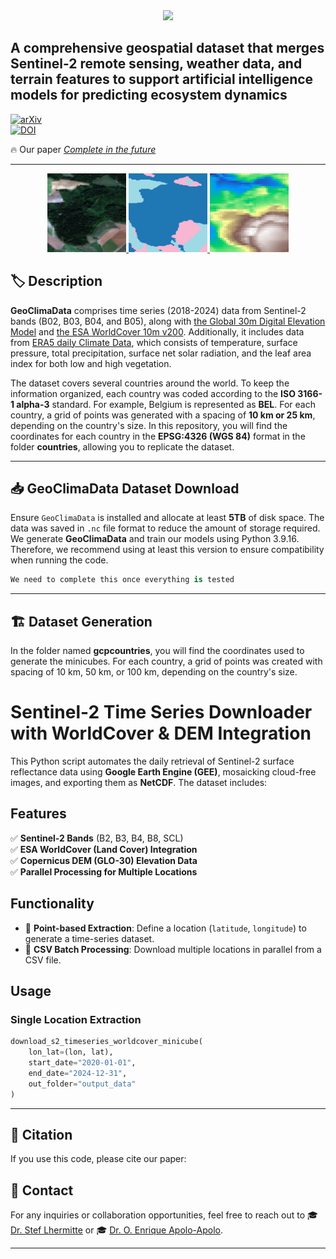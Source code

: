 <div align="center">
    <a href="./">
        <img src="src/img.01.ico" width="25%"/>
    </a>
</div>




## A comprehensive geospatial dataset that merges Sentinel-2 remote sensing, weather data, and terrain features to support artificial intelligence models for predicting ecosystem dynamics


[![arXiv](https://img.shields.io/badge/arXiv-2303.16198-b31b1b.svg)](#)  
[![DOI](https://zenodo.org/badge/DOI/10.5281/zenodo.10793870.svg)](#)

🔥 Our paper [_Complete in the future_](#) 

---
<div align="center">
    <a href="./">
        <img src="src/img.02.png" width="25%"/>
    </a>
    <a href="./">
        <img src="src/img.03.png" width="25%"/>
    </a>
    <a href="./">
        <img src="src/img.04.png" width="25%"/>
    </a>
</div>


## 🏷️ Description 

**GeoClimaData** comprises time series (2018-2024) data from Sentinel-2 bands (B02, B03, B04, and B05), along with [the Global 30m Digital Elevation Model](https://developers.google.com/earth-engine/datasets/catalog/COPERNICUS_DEM_GLO30) and [the ESA WorldCover 10m v200](https://developers.google.com/earth-engine/datasets/catalog/ESA_WorldCover_v200). Additionally, it includes data from [ERA5 daily Climate Data](https://developers.google.com/earth-engine/datasets/catalog/ECMWF_ERA5_LAND_DAILY_AGGR#bands), which consists of temperature, surface pressure, total precipitation, surface net solar radiation, and the leaf area index for both low and high vegetation.

The dataset covers several countries around the world. To keep the information organized, each country was coded according to the **ISO 3166-1 alpha-3** standard. For example, Belgium is represented as **BEL**. For each country, a grid of points was generated with a spacing of **10 km or 25 km**, depending on the country's size. In this repository, you will find the coordinates for each country in the **EPSG:4326 (WGS 84)** format in the folder **countries**, allowing you to replicate the dataset.



---

## 📥 GeoClimaData Dataset Download

Ensure `GeoClimaData` is installed and allocate at least **5TB** of disk space. The data was saved in `.nc` file format to reduce the amount of storage required. We generate **GeoClimaData** and train our models using Python 3.9.16. Therefore, we recommend using at least this version to ensure compatibility when running the code.

```python
We need to complete this once everything is tested
```



---

## 🏗️ Dataset Generation

In the folder named **gcpcountries**, you will find the coordinates used to generate the minicubes. For each country, a grid of points was created with spacing of 10 km, 50 km, or 100 km, depending on the country's size.

# Sentinel-2 Time Series Downloader with WorldCover & DEM Integration  

This Python script automates the daily retrieval of Sentinel-2 surface reflectance data using **Google Earth Engine (GEE)**, mosaicking cloud-free images, and exporting them as **NetCDF**. The dataset includes:  

## Features  

✅ **Sentinel-2 Bands** (B2, B3, B4, B8, SCL)  
✅ **ESA WorldCover (Land Cover) Integration**  
✅ **Copernicus DEM (GLO-30) Elevation Data**  
✅ **Parallel Processing for Multiple Locations**  

## Functionality  

- 📍 **Point-based Extraction**: Define a location (`latitude`, `longitude`) to generate a time-series dataset.  
- 📄 **CSV Batch Processing**: Download multiple locations in parallel from a CSV file.  

## Usage  

### Single Location Extraction  
```python
download_s2_timeseries_worldcover_minicube(
    lon_lat=(lon, lat), 
    start_date="2020-01-01", 
    end_date="2024-12-31", 
    out_folder="output_data"
)

```



---

## 📖 Citation

If you use this code, please cite our paper:




## 📧 Contact

For any inquiries or collaboration opportunities, feel free to reach out to 🎓 <a href="http://www.earthmapps.io/people.html" target="_blank">Dr. Stef Lhermitte</a> or 🎓 <a href="https://eapolo.github.io/research/" target="_blank">Dr. O. Enrique Apolo-Apolo</a>.

---


